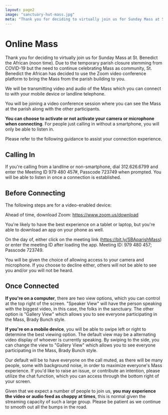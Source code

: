 ```yaml
---
layout: page2
image: "sanctuary-hut-mass.jpg"
meta: "Thank you for deciding to virtually join us for Sunday Mass at St. Benedict the African. Due to the temporary parish closure stemming from COVID-19 but the need to continue celebrating Mass as community, St. Benedict the African has decided to use the Zoom video conference platform to bring the Mass from the parish building to you."
---
```

# Online Mass

Thank you for deciding to virtually join us for Sunday Mass at St. Benedict the African (noon time). Due to the temporary parish closure stemming from COVID-19 but the need to continue celebrating Mass as community, St. Benedict the African has decided to use the Zoom video conference platform to bring the Mass from the parish building to you.

We will be transmitting video and audio of the Mass which you can connect to with your mobile device or landline telephone.

You will be joining a video conference session where you can see the Mass at the parish along with the other participants. 

**You can choose to activate or not activate your camera or microphone when connecting**. For people just calling in without a smartphone, you will only be able to listen in. 

Please refer to the following guidance to assist your connection experience.			

## Calling In

If you're calling from a landline or non-smartphone, dial 312.626.6799 and enter the Meeting ID 979 480 457#, Passcode 723749 when prompted. You will be able to listen in once a connection is established.

## Before Connecting

The following steps are for a video-enabled device:

Ahead of time, download Zoom: <a href="https://www.zoom.us/download" target="_blank">https://www.zoom.us/download</a>


You're likely to have the best experience on a tablet or laptop, but you're able to download an app on your phone as well.

On the day of, either click on the meeting link (<a href="https://bit.ly/SBAparishMass" target="_blank">https://bit.ly/SBAparishMass</a>) or enter the meeting ID after loading the app. Meeting ID: 979 480 457; Passcode 723749.

You will be given the choice of allowing access to your camera and microphone. If you choose to decline either, others will not be able to see you and/or you will not be heard.

## Once Connected

**If you're on a computer**, there are two view options, which you can control at the top right of the screen. "Speaker View" will have the person speaking with the biggest video, in this case, the folks in the sanctuary. The other option is "Gallery View" which allows you to see everyone participating in the Mass, Brady Bunch style.

**If you're on a mobile device**, you will be able to swipe left or right to determine the best viewing option. The default view may be a alternating video display of whoever is currently speaking. By swiping to the side, you can change the view to "Gallery View" which allows you to see everyone participating in the Mass, Brady Bunch style.

Our default will be to have everyone on the call muted, as there will be many people, some with background noise, in order to maximize everyone's Mass experience. If you'd like to raise an issue, or contribute an intention, please utilize the chat function, which you can access through the bottom right of your screen.

Given that we expect a number of people to join us, **you may experience the video or audio feed as choppy at times**, this is normal given the streaming capacity of such a large group. Please be patient as we continue to smooth out all the bumps in the road.
